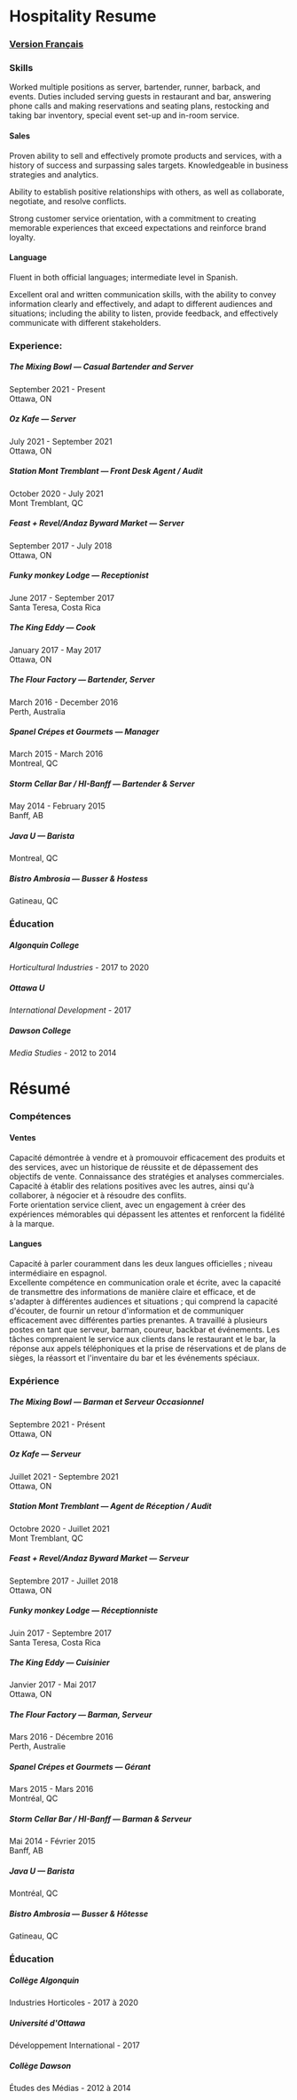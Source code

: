 # Hospitality Resume  

### [Version Français](hospitality_resume.md#résumé)  

### Skills  

Worked multiple positions as server, bartender, runner, barback, and events. Duties included serving guests in restaurant and bar, answering phone calls and making reservations and seating plans, restocking and taking bar inventory, special event set-up and in-room service.

#### Sales  

Proven ability to sell and effectively promote products and services, with a history of success and surpassing sales targets. Knowledgeable in business strategies and analytics.

Ability to establish positive relationships with others, as well as collaborate, negotiate, and resolve conflicts.

Strong customer service orientation, with a commitment to creating memorable experiences that exceed expectations and reinforce brand loyalty.

#### Language

Fluent in both official languages; intermediate level in Spanish.

Excellent oral and written communication skills, with the ability to convey information clearly and effectively, and adapt to different audiences and situations; including the ability to listen, provide feedback, and effectively communicate with different stakeholders. 

### Experience:  

##### *The Mixing Bowl* — Casual Bartender and Server  
September 2021 - Present  
Ottawa, ON  

##### *Oz Kafe* — Server  
July 2021 - September 2021  
Ottawa, ON   

##### *Station Mont Tremblant* — Front Desk Agent / Audit  
October 2020 - July 2021  
Mont Tremblant, QC  

##### *Feast + Revel/Andaz Byward Market* — Server    
September 2017 - July 2018  
Ottawa, ON  

##### *Funky monkey Lodge* — Receptionist  
June 2017 - September 2017  
Santa Teresa, Costa Rica  

##### *The King Eddy* — Cook  
January 2017 - May 2017  
Ottawa, ON  

##### *The Flour Factory* — Bartender, Server  
March 2016 - December 2016  
Perth, Australia  

##### *Spanel Crépes et Gourmets* — Manager  
March 2015 - March 2016  
Montreal, QC  

##### *Storm Cellar Bar / HI-Banff* — Bartender & Server  
May 2014 - February 2015   
Banff, AB  

##### *Java U* — Barista   
Montreal, QC  
 
##### *Bistro Ambrosia* — Busser & Hostess  
Gatineau, QC  

### Éducation   

##### Algonquin College
*Horticultural Industries* - 2017 to 2020

##### Ottawa U
*International Development* - 2017

##### Dawson College
*Media Studies* - 2012 to 2014 

# Résumé  

### Compétences  

#### Ventes

Capacité démontrée à vendre et à promouvoir efficacement des produits et des services, avec un historique de réussite et de dépassement des objectifs de vente. Connaissance des stratégies et analyses commerciales.   
Capacité à établir des relations positives avec les autres, ainsi qu'à collaborer, à négocier et à résoudre des conflits.  
Forte orientation service client, avec un engagement à créer des expériences mémorables qui dépassent les attentes et renforcent la fidélité à la marque.  

#### Langues  

Capacité à parler couramment dans les deux langues officielles ; niveau intermédiaire en espagnol.   
Excellente compétence en communication orale et écrite, avec la capacité de transmettre des informations de manière claire et efficace, et de s'adapter à différentes audiences et situations ; qui comprend la capacité d'écouter, de fournir un retour d'information et de communiquer efficacement avec différentes parties prenantes. A travaillé à plusieurs postes en tant que serveur, barman, coureur, backbar et événements. Les tâches comprenaient le service aux clients dans le restaurant et le bar, la réponse aux appels téléphoniques et la prise de réservations et de plans de sièges, la réassort et l'inventaire du bar et les événements spéciaux.  

### Expérience  

##### *The Mixing Bowl* — Barman et Serveur Occasionnel   
Septembre 2021 - Présent  
Ottawa, ON  

##### *Oz Kafe* — Serveur  
Juillet 2021 - Septembre 2021  
Ottawa, ON  

##### *Station Mont Tremblant* — Agent de Réception / Audit  
Octobre 2020 - Juillet 2021  
Mont Tremblant, QC  

##### *Feast + Revel/Andaz Byward Market* — Serveur  
Septembre 2017 - Juillet 2018  
Ottawa, ON  

##### *Funky monkey Lodge* — Réceptionniste  
Juin 2017 - Septembre 2017  
Santa Teresa, Costa Rica  

##### *The King Eddy* — Cuisinier  
Janvier 2017 - Mai 2017  
Ottawa, ON  

##### *The Flour Factory* — Barman, Serveur  
Mars 2016 - Décembre 2016  
Perth, Australie  

##### *Spanel Crépes et Gourmets* — Gérant  
Mars 2015 - Mars 2016  
Montréal, QC  

##### *Storm Cellar Bar / HI-Banff* — Barman & Serveur  
Mai 2014 - Février 2015  
Banff, AB  

##### *Java U* — Barista  
Montréal, QC  

##### *Bistro Ambrosia* — Busser & Hôtesse  
Gatineau, QC  

### Éducation  

##### *Collège Algonquin*    
Industries Horticoles - 2017 à 2020  

##### *Université d'Ottawa*  
Développement International - 2017  

##### *Collège Dawson*  
Études des Médias - 2012 à 2014  
